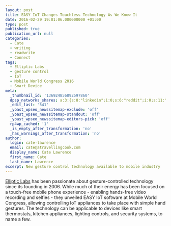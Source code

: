 ```yaml
---
layout: post
title: EASY IoT Changes Touchless Technology As We Know It
date: 2016-02-29 19:01:06.000000000 +01:00
type: post
published: true
publication_url: null
categories:
  - Cate
  - writing
  - readwrite
  - Connect
tags:
  - Elliptic Labs
  - gesture control
  - IoT
  - Mobile World Congress 2016
  - Smart Device
meta:
  _thumbnail_id: '136924856892597860'
  dpsp_networks_shares: a:3:{s:8:"linkedin";i:0;s:6:"reddit";i:0;s:11:"google-plus";i:0;}
  _edit_last: '541'
  _yoast_wpseo_newssitemap-exclude: 'off'
  _yoast_wpseo_newssitemap-standout: 'off'
  _yoast_wpseo_newssitemap-editors-pick: 'off'
  rp4wp_cached: '1'
  _is_empty_after_transformation: 'no'
  _has_warnings_after_transformation: 'no'
author:
  login: cate-lawrence
  email: cate@atravellingcook.com
  display_name: Cate Lawrence
  first_name: Cate
  last_name: Lawrence
excerpt: New gesture control technology available to mobile industry
---
```


[Elliptic Labs](http://www.ellipticlabs.com/) has been passionate about
gesture-controlled technology since its founding in 2006. While much of
their energy has been focused on a touch-free mobile phone experience -
enabling hands-free video recording and selfies - they unveiled EASY IoT
software at Mobile World Congress, allowing controlling IoT appliances
to take place with simple hand gestures. The technology can be
applicable to devices like smart thermostats, kitchen appliances,
lighting controls, and security systems, to name a few.
